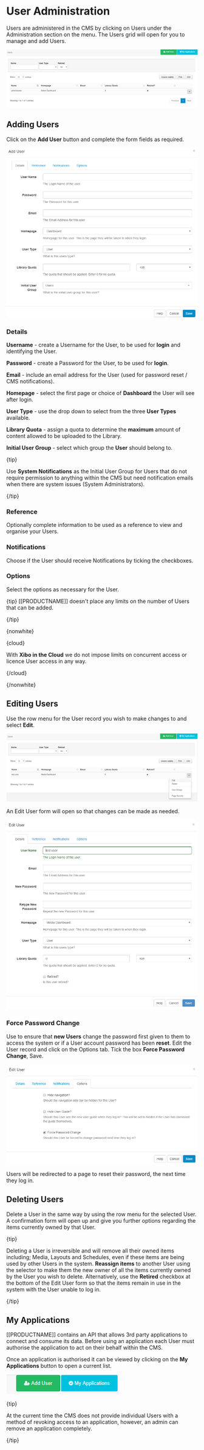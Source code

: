 <!--toc=users-->

# User Administration

Users are administered in the CMS by clicking on Users under the Administration section on the menu. The Users grid will open for you to manage and add Users.

![Users Admin Grid](img/users_admin_grid.png)

## Adding Users

Click on the **Add User** button and complete the form fields as required.

![Users Add Form](img/users_add_form.png)

### Details

**Username** - create a Username for the User, to be used for **login** and identifying the User.

**Password** - create a Password for the User, to be used for **login**.

**Email** - include an email address for the User (used for password reset / CMS notifications).

**Homepage** - select the first page or choice of **Dashboard** the User will see after login. 

**User Type** - use the drop down to select from the three **User Types** available.

**Library Quota** -  assign a quota to determine the **maximum** amount of content allowed to be uploaded to the Library. 

**Initial User Group** - select which group the **User** should belong to.

{tip}

Use **System Notifications** as the Initial User Group for Users that do not require permission to anything within the CMS but need notification emails when there are system issues (System Administrators).

{/tip}

### Reference

Optionally complete information to be used as a reference to view and organise your Users.

### Notifications

Choose if the User should receive Notifications by ticking the checkboxes.

### Options

Select the options as necessary for the User.

{tip}
[[PRODUCTNAME]] doesn't place any limits on the number of Users that can be added.

{/tip}

{nonwhite}

{cloud}

With **Xibo in the Cloud** we do not impose limits on concurrent access or licence User access in any way.

{/cloud}

{/nonwhite}

## Editing Users

Use the row menu for the User record you wish to make changes to and select **Edit**.

![Users Edit Row Menu](img/users_edit_row_menu.png)

An Edit User form will open so that changes can be made as needed.

![Users Edit Form](img/users_edit_form.png)

### Force Password Change

Use to ensure that **new Users** change the password first given to them to access the system or if a User account password has been **reset**.
Edit the User record and click on the Options tab. Tick the box **Force Password Change**, Save.

![Users Edit Options](img/users_edit_options.png)

Users will be redirected to a page to reset their password, the next time they log in.

  

## Deleting Users

Delete a User in the same way by using the row menu for the selected User.
A confirmation form will open up and give you further options regarding the items currently owned by that User.

{tip}

Deleting a User is irreversible and will remove all their owned items including; Media, Layouts and Schedules, even if these items are being used by other Users in the system. **Reassign items** to another User using the selector to make them the new owner of all the items currently owned by the User you wish to delete. Alternatively, use the **Retired** checkbox at the bottom of the Edit User form so that the items remain in use in the system with the User unable to log in. 

{/tip}

## My Applications

[[PRODUCTNAME]] contains an API that allows 3rd party applications to connect and consume its data. Before using an application each User must authorise the application to act on their behalf within the CMS.

Once an application is authorised it can be viewed by clicking on the **My Applications** button to open a current list.

  ![Users My Applications](img/users_my_applications_button.png)

{tip}

At the current time the CMS does not provide individual Users with a method of revoking access to an application, however, an admin can remove an application completely.

{/tip}